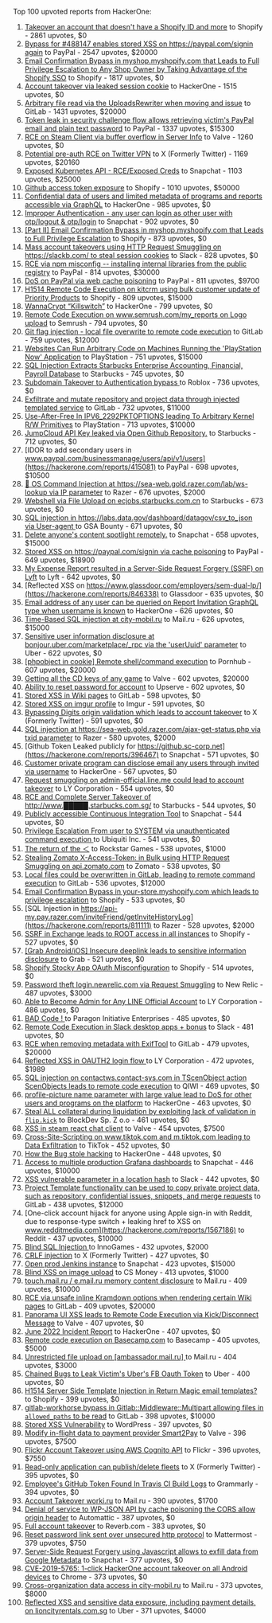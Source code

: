 Top 100 upvoted reports from HackerOne:

1. [Takeover an account that doesn't have a Shopify ID and more](https://hackerone.com/reports/867513) to Shopify - 2861 upvotes, $0
2. [Bypass for #488147 enables stored XSS on https://paypal.com/signin again](https://hackerone.com/reports/510152) to PayPal - 2547 upvotes, $20000
3. [Email Confirmation Bypass in myshop.myshopify.com that Leads to Full Privilege Escalation to Any Shop Owner by Taking Advantage of the Shopify SSO](https://hackerone.com/reports/791775) to Shopify - 1817 upvotes, $0
4. [Account takeover via leaked session cookie](https://hackerone.com/reports/745324) to HackerOne - 1515 upvotes, $0
5. [Arbitrary file read via the UploadsRewriter when moving and issue](https://hackerone.com/reports/827052) to GitLab - 1431 upvotes, $20000
6. [Token leak in security challenge flow allows retrieving victim's PayPal email and plain text password](https://hackerone.com/reports/739737) to PayPal - 1337 upvotes, $15300
7. [RCE on Steam Client via buffer overflow in Server Info](https://hackerone.com/reports/470520) to Valve - 1260 upvotes, $0
8. [Potential pre-auth RCE on Twitter VPN](https://hackerone.com/reports/591295) to X (Formerly Twitter) - 1169 upvotes, $20160
9. [Exposed Kubernetes API - RCE/Exposed Creds](https://hackerone.com/reports/455645) to Snapchat - 1103 upvotes, $25000
10. [Github access token exposure](https://hackerone.com/reports/1087489) to Shopify - 1010 upvotes, $50000
11. [Confidential data of users and limited metadata of programs and reports accessible via GraphQL](https://hackerone.com/reports/489146) to HackerOne - 985 upvotes, $0
12. [Improper Authentication - any user can login as other user with otp/logout & otp/login](https://hackerone.com/reports/921780) to Snapchat - 902 upvotes, $0
13. [[Part II] Email Confirmation Bypass in myshop.myshopify.com that Leads to Full Privilege Escalation](https://hackerone.com/reports/796808) to Shopify - 873 upvotes, $0
14. [Mass account takeovers using HTTP Request Smuggling on https://slackb.com/ to steal session cookies](https://hackerone.com/reports/737140) to Slack - 828 upvotes, $0
15. [RCE via npm misconfig -- installing internal libraries from the public registry](https://hackerone.com/reports/925585) to PayPal - 814 upvotes, $30000
16. [DoS on PayPal via web cache poisoning](https://hackerone.com/reports/622122) to PayPal - 811 upvotes, $9700
17. [H1514 Remote Code Execution on kitcrm using bulk customer update of Priority Products](https://hackerone.com/reports/422944) to Shopify - 809 upvotes, $15000
18. [WannaCrypt “Killswitch”](https://hackerone.com/reports/228648) to HackerOne - 799 upvotes, $0
19. [Remote Code Execution on www.semrush.com/my_reports on Logo upload](https://hackerone.com/reports/403417) to Semrush - 794 upvotes, $0
20. [Git flag injection - local file overwrite to remote code execution](https://hackerone.com/reports/658013) to GitLab - 759 upvotes, $12000
21. [Websites Can Run Arbitrary Code on Machines Running the 'PlayStation Now' Application](https://hackerone.com/reports/873614) to PlayStation - 751 upvotes, $15000
22. [SQL Injection Extracts Starbucks Enterprise Accounting, Financial, Payroll Database](https://hackerone.com/reports/531051) to Starbucks - 745 upvotes, $0
23. [Subdomain Takeover to Authentication bypass ](https://hackerone.com/reports/335330) to Roblox - 736 upvotes, $0
24. [Exfiltrate and mutate repository and project data through injected templated service](https://hackerone.com/reports/446585) to GitLab - 732 upvotes, $11000
25. [Use-After-Free In IPV6_2292PKTOPTIONS leading To Arbitrary Kernel R/W Primitives](https://hackerone.com/reports/826026) to PlayStation - 713 upvotes, $10000
26. [JumpCloud API Key leaked via Open Github Repository.](https://hackerone.com/reports/716292) to Starbucks - 712 upvotes, $0
27. [IDOR to add secondary users in www.paypal.com/businessmanage/users/api/v1/users](https://hackerone.com/reports/415081) to PayPal - 698 upvotes, $10500
28. [🐞 OS Command Injection at https://sea-web.gold.razer.com/lab/ws-lookup via IP parameter](https://hackerone.com/reports/821962) to Razer - 676 upvotes, $2000
29. [Webshell via File Upload on ecjobs.starbucks.com.cn](https://hackerone.com/reports/506646) to Starbucks - 673 upvotes, $0
30. [SQL injection in https://labs.data.gov/dashboard/datagov/csv_to_json via User-agent ](https://hackerone.com/reports/297478) to GSA Bounty - 671 upvotes, $0
31. [Delete anyone's content spotlight remotely.](https://hackerone.com/reports/1819832) to Snapchat - 658 upvotes, $15000
32. [Stored XSS on https://paypal.com/signin via cache poisoning](https://hackerone.com/reports/488147) to PayPal - 649 upvotes, $18900
33. [My Expense Report resulted in a Server-Side Request Forgery (SSRF) on Lyft](https://hackerone.com/reports/885975) to Lyft - 642 upvotes, $0
34. [Reflected XSS on https://www.glassdoor.com/employers/sem-dual-lp/](https://hackerone.com/reports/846338) to Glassdoor - 635 upvotes, $0
35. [Email address of any user can be queried on Report Invitation GraphQL type when username is known](https://hackerone.com/reports/792927) to HackerOne - 626 upvotes, $0
36. [Time-Based SQL injection at city-mobil.ru](https://hackerone.com/reports/868436) to Mail.ru - 626 upvotes, $15000
37. [Sensitive user information disclosure at bonjour.uber.com/marketplace/_rpc via the 'userUuid' parameter](https://hackerone.com/reports/542340) to Uber - 622 upvotes, $0
38. [[phpobject in cookie] Remote shell/command execution](https://hackerone.com/reports/141956) to Pornhub - 607 upvotes, $20000
39. [Getting all the CD keys of any game](https://hackerone.com/reports/391217) to Valve - 602 upvotes, $20000
40. [Ability to reset password for account](https://hackerone.com/reports/322985) to Upserve  - 602 upvotes, $0
41. [Stored XSS in Wiki pages](https://hackerone.com/reports/526325) to GitLab - 598 upvotes, $0
42. [Stored XSS on imgur profile](https://hackerone.com/reports/484434) to Imgur - 591 upvotes, $0
43. [Bypassing Digits origin validation which leads to account takeover](https://hackerone.com/reports/129873) to X (Formerly Twitter) - 591 upvotes, $0
44. [SQL injection at https://sea-web.gold.razer.com/ajax-get-status.php via txid parameter](https://hackerone.com/reports/819738) to Razer - 580 upvotes, $2000
45. [Github Token Leaked publicly for https://github.sc-corp.net](https://hackerone.com/reports/396467) to Snapchat - 571 upvotes, $0
46. [Customer private program can disclose email any users through invited via username](https://hackerone.com/reports/807448) to HackerOne - 567 upvotes, $0
47. [Request smuggling on admin-official.line.me could lead to account takeover](https://hackerone.com/reports/740037) to LY Corporation - 554 upvotes, $0
48. [RCE and Complete Server Takeover of http://www.█████.starbucks.com.sg/](https://hackerone.com/reports/502758) to Starbucks - 544 upvotes, $0
49. [Publicly accessible Continuous Integration Tool](https://hackerone.com/reports/313457) to Snapchat - 544 upvotes, $0
50. [Privilege Escalation From user to SYSTEM via unauthenticated command execution ](https://hackerone.com/reports/544928) to Ubiquiti Inc. - 541 upvotes, $0
51. [The return of the ＜](https://hackerone.com/reports/639684) to Rockstar Games - 538 upvotes, $1000
52. [Stealing Zomato X-Access-Token: in Bulk using HTTP Request Smuggling on api.zomato.com](https://hackerone.com/reports/771666) to Zomato - 538 upvotes, $0
53. [Local files could be overwritten in GitLab, leading to remote command execution](https://hackerone.com/reports/587854) to GitLab - 536 upvotes, $12000
54. [Email Confirmation Bypass in your-store.myshopify.com which leads to privilege escalation](https://hackerone.com/reports/910300) to Shopify - 533 upvotes, $0
55. [SQL Injection in https://api-my.pay.razer.com/inviteFriend/getInviteHistoryLog](https://hackerone.com/reports/811111) to Razer - 528 upvotes, $2000
56. [SSRF in Exchange leads to ROOT access in all instances](https://hackerone.com/reports/341876) to Shopify - 527 upvotes, $0
57. [[Grab Android/iOS] Insecure deeplink leads to sensitive information disclosure](https://hackerone.com/reports/401793) to Grab - 521 upvotes, $0
58. [Shopify Stocky App OAuth Misconfiguration](https://hackerone.com/reports/740989) to Shopify - 514 upvotes, $0
59. [Password theft login.newrelic.com via Request Smuggling](https://hackerone.com/reports/498052) to New Relic - 487 upvotes, $3000
60. [Able to Become Admin for Any LINE Official Account](https://hackerone.com/reports/698579) to LY Corporation - 486 upvotes, $0
61. [BAD Code ! ](https://hackerone.com/reports/180074) to Paragon Initiative Enterprises - 485 upvotes, $0
62. [Remote Code Execution in Slack desktop apps + bonus](https://hackerone.com/reports/783877) to Slack - 481 upvotes, $0
63. [RCE when removing metadata with ExifTool](https://hackerone.com/reports/1154542) to GitLab - 479 upvotes, $20000
64. [Reflected XSS in OAUTH2 login flow ](https://hackerone.com/reports/697099) to LY Corporation - 472 upvotes, $1989
65. [SQL injection on contactws.contact-sys.com in TScenObject action ScenObjects leads to remote code execution](https://hackerone.com/reports/816254) to QIWI - 469 upvotes, $0
66. [profile-picture name parameter with large value lead to DoS for other users and programs on the platform](https://hackerone.com/reports/764434) to HackerOne - 463 upvotes, $0
67. [Steal ALL collateral during liquidation by exploiting lack of validation in `flip.kick`](https://hackerone.com/reports/684092) to BlockDev Sp. Z o.o - 461 upvotes, $0
68. [XSS in steam react chat client](https://hackerone.com/reports/409850) to Valve - 454 upvotes, $7500
69. [Cross-Site-Scripting on www.tiktok.com and m.tiktok.com leading to Data Exfiltration](https://hackerone.com/reports/968082) to TikTok - 452 upvotes, $0
70. [How the Bug stole hacking](https://hackerone.com/reports/762510) to HackerOne - 448 upvotes, $0
71. [Access to multiple production Grafana dashboards](https://hackerone.com/reports/663628) to Snapchat - 446 upvotes, $10000
72. [XSS vulnerable parameter in a location hash](https://hackerone.com/reports/146336) to Slack - 442 upvotes, $0
73. [Project Template functionality can be used to copy private project data, such as repository, confidential issues, snippets, and merge requests](https://hackerone.com/reports/689314) to GitLab - 438 upvotes, $12000
74. [One-click account hijack for anyone using Apple sign-in with Reddit, due to response-type switch + leaking href to XSS on www.redditmedia.com](https://hackerone.com/reports/1567186) to Reddit - 437 upvotes, $10000
75. [Blind SQL Injection ](https://hackerone.com/reports/758654) to InnoGames - 432 upvotes, $2000
76. [CRLF injection](https://hackerone.com/reports/446271) to X (Formerly Twitter) - 427 upvotes, $0
77. [Open prod Jenkins instance](https://hackerone.com/reports/231460) to Snapchat - 423 upvotes, $15000
78. [Blind XSS on image upload](https://hackerone.com/reports/1010466) to CS Money - 413 upvotes, $1000
79. [touch.mail.ru / e.mail.ru memory content disclosure](https://hackerone.com/reports/513236) to Mail.ru - 409 upvotes, $10000
80. [RCE via unsafe inline Kramdown options when rendering certain Wiki pages](https://hackerone.com/reports/1125425) to GitLab - 409 upvotes, $20000
81. [Panorama UI XSS leads to Remote Code Execution via Kick/Disconnect Message](https://hackerone.com/reports/631956) to Valve - 407 upvotes, $0
82. [June 2022 Incident Report](https://hackerone.com/reports/1622449) to HackerOne - 407 upvotes, $0
83. [Remote code execution on Basecamp.com](https://hackerone.com/reports/365271) to Basecamp - 405 upvotes, $5000
84. [Unrestricted file upload on [ambassador.mail.ru] ](https://hackerone.com/reports/854032) to Mail.ru - 404 upvotes, $3000
85. [Chained Bugs to Leak Victim's Uber's FB Oauth Token](https://hackerone.com/reports/202781) to Uber - 400 upvotes, $0
86. [H1514 Server Side Template Injection in Return Magic email templates?](https://hackerone.com/reports/423541) to Shopify - 399 upvotes, $0
87. [gitlab-workhorse bypass in Gitlab::Middleware::Multipart allowing files in `allowed_paths` to be read](https://hackerone.com/reports/850447) to GitLab - 398 upvotes, $10000
88. [Stored XSS Vulnerability](https://hackerone.com/reports/643908) to WordPress - 397 upvotes, $0
89. [Modify in-flight data to payment provider Smart2Pay](https://hackerone.com/reports/1295844) to Valve - 396 upvotes, $7500
90. [Flickr Account Takeover using AWS Cognito API](https://hackerone.com/reports/1342088) to Flickr - 396 upvotes, $7550
91. [Read-only application can publish/delete fleets](https://hackerone.com/reports/1032468) to X (Formerly Twitter) - 395 upvotes, $0
92. [Employee's GitHub Token Found In Travis CI Build Logs](https://hackerone.com/reports/496937) to Grammarly - 394 upvotes, $0
93. [Account Takeover worki.ru](https://hackerone.com/reports/744662) to Mail.ru - 390 upvotes, $1700
94. [Denial of service to WP-JSON API by cache poisoning the CORS allow origin header](https://hackerone.com/reports/591302) to Automattic - 387 upvotes, $0
95. [Full account takeover](https://hackerone.com/reports/314808) to Reverb.com - 383 upvotes, $0
96. [Reset password link sent over unsecured http protocol](https://hackerone.com/reports/1888915) to Mattermost - 379 upvotes, $750
97. [Server-Side Request Forgery using Javascript allows to exfill data from Google Metadata](https://hackerone.com/reports/530974) to Snapchat - 377 upvotes, $0
98. [CVE-2019-5765: 1-click HackerOne account takeover on all Android devices](https://hackerone.com/reports/563870) to Chrome - 373 upvotes, $0
99. [Cross-organization data access in city-mobil.ru](https://hackerone.com/reports/863983) to Mail.ru - 373 upvotes, $8000
100. [Reflected XSS and sensitive data exposure, including payment details, on lioncityrentals.com.sg](https://hackerone.com/reports/340431) to Uber - 371 upvotes, $4000
